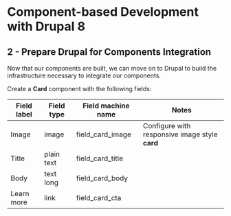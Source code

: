 # Component-based Development with Drupal 8

## 2 - Prepare Drupal for Components Integration
Now that our components are built, we can move on to Drupal to build the infrastructure necessary to integrate our components.

Create a **Card** component with the following fields:

Field label | Field type      | Field machine name  | Notes
----------- | --------------- | ------------------- | ----------------
Image       | image           | field_card_image    | Configure with responsive image style **card**
Title       | plain text      | field_card_title    |
Body        | text long       | field_card_body     |
Learn more  | link            | field_card_cta      |
